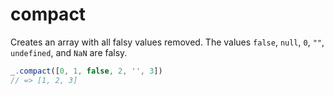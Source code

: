 # compact

Creates an array with all falsy values removed. The values `false`, `null`, `0`, `""`, `undefined`, and `NaN` are falsy.

```ts
_.compact([0, 1, false, 2, '', 3])
// => [1, 2, 3]
```
